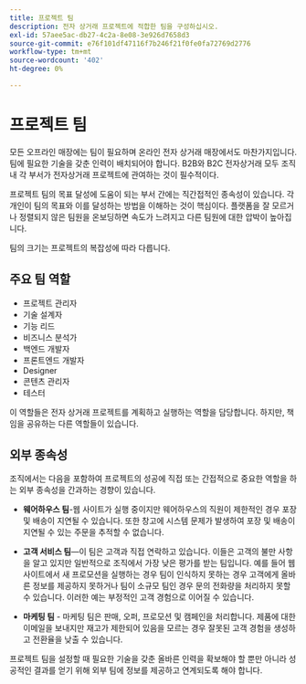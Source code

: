 ```yaml
---
title: 프로젝트 팀
description: 전자 상거래 프로젝트에 적합한 팀을 구성하십시오.
exl-id: 57aee5ac-db27-4c2a-8e08-3e926d7658d3
source-git-commit: e76f101df47116f7b246f21f0fe0fa72769d2776
workflow-type: tm+mt
source-wordcount: '402'
ht-degree: 0%

---
```


# 프로젝트 팀

모든 오프라인 매장에는 팀이 필요하며 온라인 전자 상거래 매장에서도 마찬가지입니다. 팀에 필요한 기술을 갖춘 인력이 배치되어야 합니다. B2B와 B2C 전자상거래 모두 조직 내 각 부서가 전자상거래 프로젝트에 관여하는 것이 필수적이다.

프로젝트 팀의 목표 달성에 도움이 되는 부서 간에는 직간접적인 종속성이 있습니다. 각 개인이 팀의 목표와 이를 달성하는 방법을 이해하는 것이 핵심이다. 플랫폼을 잘 모르거나 정렬되지 않은 팀원을 온보딩하면 속도가 느려지고 다른 팀원에 대한 압박이 높아집니다.

팀의 크기는 프로젝트의 복잡성에 따라 다릅니다.

## 주요 팀 역할

- 프로젝트 관리자
- 기술 설계자
- 기능 리드
- 비즈니스 분석가
- 백엔드 개발자
- 프론트엔드 개발자
- Designer
- 콘텐츠 관리자
- 테스터

이 역할들은 전자 상거래 프로젝트를 계획하고 실행하는 역할을 담당합니다. 하지만, 책임을 공유하는 다른 역할들이 있습니다.

## 외부 종속성

조직에서는 다음을 포함하여 프로젝트의 성공에 직접 또는 간접적으로 중요한 역할을 하는 외부 종속성을 간과하는 경향이 있습니다.

- **웨어하우스 팀**-웹 사이트가 실행 중이지만 웨어하우스의 직원이 제한적인 경우 포장 및 배송이 지연될 수 있습니다. 또한 창고에 시스템 문제가 발생하여 포장 및 배송이 지연될 수 있는 주문을 추적할 수 없습니다.

- **고객 서비스 팀**—이 팀은 고객과 직접 연락하고 있습니다. 이들은 고객의 불만 사항을 알고 있지만 일반적으로 조직에서 가장 낮은 평가를 받는 팀입니다. 예를 들어 웹 사이트에서 새 프로모션을 실행하는 경우 팀이 인식하지 못하는 경우 고객에게 올바른 정보를 제공하지 못하거나 팀이 소규모 팀인 경우 문의 전화량을 처리하지 못할 수 있습니다. 이러한 예는 부정적인 고객 경험으로 이어질 수 있습니다.

- **마케팅 팀** - 마케팅 팀은 판매, 오퍼, 프로모션 및 캠페인을 처리합니다. 제품에 대한 이메일을 보내지만 재고가 제한되어 있음을 모르는 경우 잘못된 고객 경험을 생성하고 전환율을 낮출 수 있습니다.

프로젝트 팀을 설정할 때 필요한 기술을 갖춘 올바른 인력을 확보해야 할 뿐만 아니라 성공적인 결과를 얻기 위해 외부 팀에 정보를 제공하고 연계되도록 해야 합니다.
